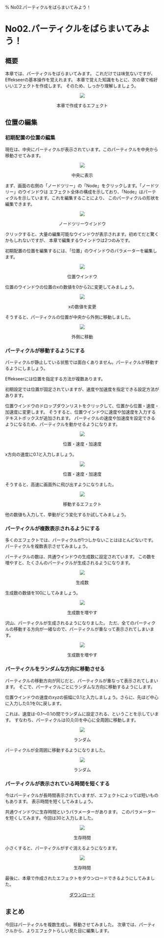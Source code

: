 ﻿% No02.パーティクルをばらまいてみよう！

<div class="main">

# No02.パーティクルをばらまいてみよう！

## 概要

本章では、パーティクルをばらまいてみます。
これだけでは味気ないですが、Effekseerの基本操作を覚えれます。
本章で覚えた知識をもとに、次の章で格好いいエフェクトを作成します。
そのため、しっかり理解しましょう。

<div align="center">
<img src="../../img/Tutorial/02_completed.gif">
<p>本章で作成するエフェクト</p>
</div>

## 位置の編集
    
### 初期配置の位置の編集

現在は、中央にパーティクルが表示されています。このパーティクルを中央から移動させてみます。

<div align="center">
<img src="../../img/Tutorial/01_square.png">
<p>中央に表示</p>
</div>

まず、画面の右側の「ノードツリー」の「Node」をクリックします。「ノードツリー」のウインドウは
エフェクト全体の構成を示しており、「Node」はパーティクルを示しています。これを編集することにより、
このパーティクルの形状を編集できます。

<div align="center">
<img src="../../img/Tutorial/02_nodetree.png">
<p>ノードツリーウインドウ</p>
</div>

クリックすると、大量の編集可能なウインドウが表示されます。初めてだと驚くかもしれないですが、
本章で編集するウインドウは2つのみです。

初期配置の位置を編集するには、「位置」のウインドウのパラメーターを編集します。

<div align="center">
<img src="../../img/Tutorial/02_position_ja.png">
<p>位置ウインドウ</p>
</div>

位置のウインドウの位置のxの数値を0から2に変更してみましょう。

<div align="center">
<img src="../../img/Tutorial/02_position_input_ja.png">
<p>xの数値を変更</p>
</div>

そうすると、パーティクルの位置が中央から外側に移動しました。

<div align="center">
<img src="../../img/Tutorial/02_position_input_view.png">
<p>外側に移動</p>
</div>

### パーティクルが移動するようにする

パーティクルが静止している状態では面白くありません。パーティクルが移動するようにしましょう。

Effekseerには位置を指定する方法が複数あります。

初期設定では位置が固定されていますが、速度や加速度を指定できる設定方法があります。

位置ウインドウのドロップダウンリストをクリックして、位置から位置・速度・加速度に変更します。
そうすると、位置ウインドウに速度や加速度を入力するテキストボックスが追加されます。
パーティクルの速度や加速度を設定できるようになるため、パーティクルを動かせるようになります。

<div align="center">
<img src="../../img/Tutorial/02_pva_ja.png">
<p>位置・速度・加速度</p>
</div>

x方向の速度に0.1と入力しましょう。

<div align="center">
<img src="../../img/Tutorial/02_pva_input_ja.png">
<p>位置・速度・加速度</p>
</div>

そうすると、高速に画面外に飛び出すようになりました。

<div align="center">
<img src="../../img/Tutorial/02_pva.gif">
<p>移動するエフェクト</p>
</div>

他の数値も入力して、挙動がどう変化するか試してみましょう。

### パーティクルが複数表示されるようにする

多くのエフェクトでは、パーティクルが1つしかないことはほとんどないです。
パーティクルを複数表示させてみましょう。

パーティクルの数は、共通ウインドウの生成数に設定されています。
この数を増やすと、たくさんのパーティクルが生成されるようになります。

<div align="center">
<img src="../../img/Tutorial/02_common_ja.png">
<p>生成数</p>
</div>

生成数の数値を100にしてみましょう。

<div align="center">
<img src="../../img/Tutorial/02_common_count_ja.png">
<p>生成数を増やす</p>
</div>

沢山、パーティクルが生成されるようになりました。
ただ、全てのパーティクルの移動する方向が一緒なので、パーティクルが重なって表示されてしまいます。

<div align="center">
<img src="../../img/Tutorial/02_count.gif">
<p>生成数を増やす</p>
</div>

### パーティクルをランダムな方向に移動させる

パーティクルの移動方向が同じだと、パーティクルが重なって表示されてしまいます。
そこで、パーティクルごとにランダムな方向に移動するようにします。

位置ウインドウの速度のxyzの振幅に0.1と入力しましょう。さらに、先ほど中心に入力した0.1を0に戻します。

これは、速度は-0.1～0.1の間でランダムに設定される、ということを示しています。
すなわち、パーティクルは(0,0,0)を中心に全周囲に移動します。

<div align="center">
<img src="../../img/Tutorial/02_random_input_ja.png">
<p>ランダム</p>
</div>

パーティクルが全周囲に移動するようになりました。

<div align="center">
<img src="../../img/Tutorial/02_random.gif">
<p>ランダム</p>
</div>

### パーティクルが表示されている時間を短くする

今はパーティクルが長時間表示されていますが、エフェクトによっては短いものもあります。
表示時間を短くしてみましょう。

共通ウインドウに生存時間というパラメーターがあります。
このパラメーターを短くしてみます。今回は30と入力しました。

<div align="center">
<img src="../../img/Tutorial/02_life_input_ja.png">
<p>生存時間</p>
</div>

小さくすると、パーティクルがすぐ消えるようになります。

<div align="center">
<img src="../../img/Tutorial/02_completed.gif">
<p>生存時間</p>
</div>

最後に、本章で作成されたエフェクトをダウンロードできるようにしてみました。

<div align="center">
<a href = "../../Sample/02_Sample.zip">ダウンロード</a>
</div>

## まとめ

今回はパーティクルを複数生成し、移動させてみました。
次章では、パーティクルから、よりエフェクトらしい見た目に編集します。


</div>